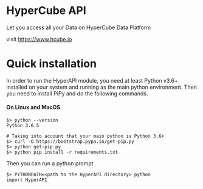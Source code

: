 # HyperCube API

Let you access all your Data on HyperCube Data Platform 

visit https://www.hcube.io

# Quick installation

In order to run the HyperAPI module, you need at least Python v3.6+ installed on your system and running as the main python environment. Then you need to install PiPy and do the following commands.

#### On Linux and MacOS
````
$> python --version
Python 3.6.5
````

````
# Taking into account that your main python is Python 3.6+
$> curl -O https://bootstrap.pypa.io/get-pip.py
$> python get-pip.py
$> python pip install -r requirements.txt
````
Then you can run a python prompt
````
$> PYTHONPATH=<path to the HyperAPI directory> python
import HyperAPI
````
